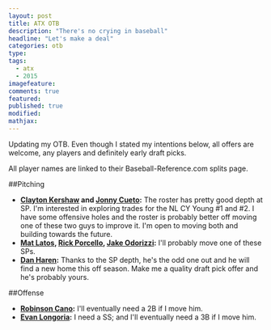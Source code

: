 ```yaml
---
layout: post
title: ATX OTB
description: "There's no crying in baseball"
headline: "Let's make a deal"
categories: otb
type:
tags: 
  - atx
  - 2015
imagefeature:
comments: true
featured:
published: true
modified:
mathjax:
---
```


Updating my OTB. Even though I stated my intentions below, all offers are welcome, any players and definitely early draft picks.

All player names are linked to their Baseball-Reference.com splits page.

##Pitching

- **[Clayton Kershaw](http://www.baseball-reference.com/players/split.cgi?id=kershcl01&year=&t=p) and [Jonny Cueto](http://www.baseball-reference.com/players/split.cgi?id=cuetojo01&year=&t=p):** The roster has pretty good depth at SP. I'm interested in exploring trades for the NL CY Young #1 and #2. I have some offensive holes and the roster is probably better off moving one of these two guys to improve it. I'm open to moving both and building towards the future.
- **[Mat Latos](http://www.baseball-reference.com/players/split.cgi?id=latosma01&year=&t=p), [Rick Porcello](http://www.baseball-reference.com/players/split.cgi?id=porceri01&year=&t=p), [Jake Odorizzi](http://www.baseball-reference.com/players/split.cgi?id=odorija01&year=&t=p):** I'll probably move one of these SPs. 
- **[Dan Haren](http://www.baseball-reference.com/players/split.cgi?id=harenda01&year=&t=p):** Thanks to the SP depth, he's the odd one out and he will find a new home this off season. Make me a quality draft pick offer and he's probably yours.

##Offense

- **[Robinson Cano](http://www.baseball-reference.com/players/split.cgi?id=canoro01&year=&t=b):** I'll eventually need a 2B if I move him.
- **[Evan Longoria](http://www.baseball-reference.com/players/split.cgi?id=longoev01&year=&t=b):** I need a SS; and I'll eventually need a 3B if I move him.
